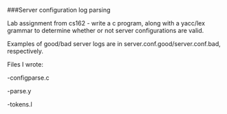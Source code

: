 ###Server configuration log parsing

Lab assignment from cs162 - write a c program, along with a yacc/lex grammar to determine whether or not server configurations are valid.

Examples of good/bad server logs are in server.conf.good/server.conf.bad, respectively.

Files I wrote:

-configparse.c

-parse.y

-tokens.l
